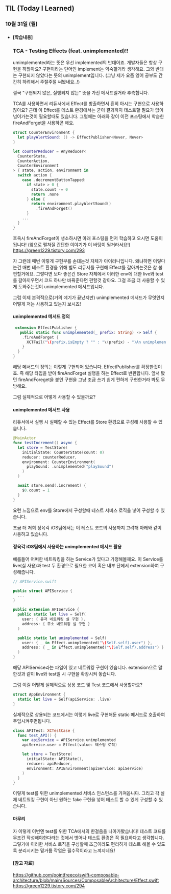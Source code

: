 ## TIL (Today I Learned)

### 10월 31일 (월)    

- #### [학습내용] 
    ### TCA - Testing Effects (feat. unimplemented)!!    
    
    umimplemented라는 뜻은 우선 implemented의 반대어죠.
    개발자들은 항상 구현을 하잖아요?
    구현이라는 단어인 implement는 익숙할거라 생각해요.
    그와 반대는 구현되지 않았다는 뜻의 unimplement입니다.
    (그냥 제가 요즘 영어 공부도 간간히 하려해서 주절주절 써봤네요..!)

    결국 "구현되지 않은, 실행되지 않는" 뜻을 가진 메서드일거라 추측합니다.


    TCA를 사용하면서 리듀서에서 Effect를 방출하면서 흔히 아시는 구현으로 사용하잖아요?
    근데 이 Effect를 테스트 환경에서는 굳이 결과까지 테스트할 필요가 없이 넘어가는것이 필요할때도 있습니다.
    그럴때는 아래와 같이 이전 포스팅에서 학습한 fireAndForget을 사용하곤 해요.
    ```swift
    struct CounterEnvironment {
      let playAlertSound: () -> EffectPublisher<Never, Never>
    }

    let counterReducer = AnyReducer<
      CounterState, 
      CounterAction, 
      CounterEnvironment
    > { state, action, environment in
      switch action {
        case .decrementButtonTapped:
          if state > 0 {
            state.count -= 0
            return .none
          } else {
            return environment.playAlertSound()
              .fireAndForget()
          }
        ...
      }
    }
    ```
    호옥시 fireAndForget이 생소하시면 아래 포스팅을 먼저 학습하고 오시면 도움이 됩니다!
    (앞으로 펼쳐질 간단한 이야기가 이 바탕이 될거라서요!)
    https://green1229.tistory.com/293

    자 그런데 매번 이렇게 구현부를 손대는것 자체가 아이러니입니다.
    왜냐하면 이렇다는건 매번 테스트 환경을 위해 별도 리듀서를 구현해 Effect를 갈아끼는것은 참 불편할거에요.
    그렇다면 보다 좋은건 Store 자체에서 이러한 env에 대한 live와 test를 갈아끼우면서 코드 하나만 바꿔준다면 편할것 같아요.
    그걸 조금 더 사용할 수 있게 도와주는것이 unimplemented 메서드입니다.

    그럼 이제 본격적으로(거의 얘기가 끝났지만) unimplemented 메서드가 무엇인지 어떻게 저는 사용하고 있는지 보시죠!

    #### unimplemented 메서드 정의
    ```swift
     extension EffectPublisher {
       public static func unimplemented(_ prefix: String) -> Self {
        .fireAndForget {
          XCTFail("\(prefix.isEmpty ? "" : "\(prefix) - ")An unimplemented effect ran.")
        }
      }
    }
    ```
    해당 메서드의 정의는 이렇게 구현되어 있습니다.
    EffectPublisher를 확장한것이죠.
    즉 해당 타입을 받아 fireAndForget 실행을 하는 Effect로 반환합니다.
    앞서 봤던 fireAndForeget을 붙인 구현을 그냥 조금 쓰기 쉽게 편하게 구현한거라 봐도 무방해요.

    그럼 실제적으로 어떻게 사용할 수 있을까요?

    #### unimplemented 메서드 사용

    리듀서에서 실행 시 실패할 수 있는 Effect를 Store 환경으로 구성해 사용할 수 있습니다.
    ```swift
    @MainActor
    func testIncrement() async {
      let store = TestStore(
        initialState: CounterState(count: 0)
        reducer: counterReducer,
        environment: CounterEnvironment(
          playSound: .unimplemented("playSound")
        )
      )

      await store.send(.increment) {
        $0.count = 1
      }
    }
    ```
    요런 느낌으로 env를 Store에서 구성할때 테스트 서비스 로직을 넣어 구성할 수 있습니다.

    조금 더 저희 정육각 iOS팀에서는 이 테스트 코드의 사용까지 고려해 아래와 같이 사용하고 있습니다.

    #### 정육각 iOS팀에서 사용하는 unimplemented 메서드 활용

    예를들어 어떠한 네트워킹을 하는 Service가 있다고 가정해볼께요.
    이 Service를 live(실 사용)과 test 두 환경으로 필요한 코어 혹은 내부 단에서 extension하여 구성해줍니다.
    ```swift
    // APIService.swift

    public struct APIService {
      ...
    }

    public extension APIService {
      public static let live = Self(
        user: { 유저 네트워킹 실 구현 },
        address: { 주소 네트워킹 실 구현 }
      )

      public static let unimplemented = Self(
        user: { _ in Effect.unimplemented("\(Self.self).user") },
        address: { _ in Effect.unimplemented("\(Self.self).address") }
      )
    }
    ```
    해당 APIService라는 파일이 있고 네트워킹 구현이 있습니다.
    extension으로 말한것과 같이 live와 test일 시 구현을 확장시켜 놓습니다.

    그럼 이걸 어떻게 실제적으로 상용 코드 및 Test 코드에서 사용할까요?
    ```swift
    struct AppEnvironment {
      static let live = Self(apiService: .live)
    }
    ```
    실제적으로 상용되는 코드에서는 이렇게 live로 구현해둔 static 메서드로 호출하여 주입시켜주면됩니다.
    ```swift
    class APITest: XCTestCase {
      func test_API() {
        var apiService = APIService.unimplemented
        apiService.user = Effect(value: 테스팅 로직)

        let store = TestStore(
          initialState: APIState(),
          reducer: apiReducer,
          environment: APIEnvironment(apiService: apiService)
        )
      }
    }
    ```
    이렇게 test를 위한 unimplemented 서비스 인스턴스를 가져옵니다.
    그리고 각 실제 네트워킹 구현이 아닌 원하는 fake 구현을 넣어 테스트 할 수 있게 구성할 수 있습니다.

    #### 마무리

    자 이렇게 이번엔 test를 위한 TCA에서의 한걸음을 나아가봤습니다!
    테스트 코드를 무조건 작성해야한다라는 것에서 벗어나 테스트 환경은 꼭 필요하다고 생각합니다.
    그렇기에 이러한 서비스 로직을 구성할때 조금이라도 편리하게 테스트 해볼 수 있도록 분리시키는 밑거름 작업은 필수적이라고 느껴지네요!

    #### [참고 자료]

    https://github.com/pointfreeco/swift-composable-architecture/blob/main/Sources/ComposableArchitecture/Effect.swift
    https://green1229.tistory.com/294   
